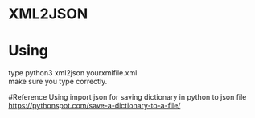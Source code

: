 # XML2JSON

# Using

type python3 xml2json yourxmlfile.xml<br>
make sure you type correctly.<br>

#Reference
Using import json for saving dictionary in python to json file<br>
https://pythonspot.com/save-a-dictionary-to-a-file/ <br>

